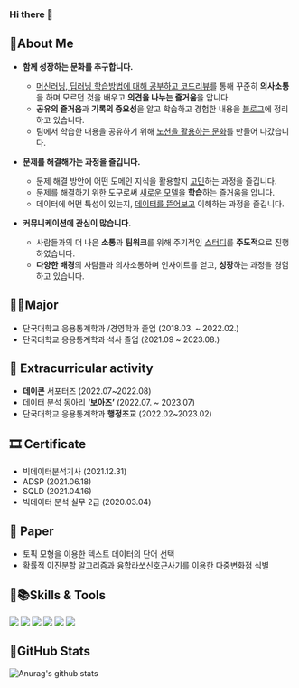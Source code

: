 ### Hi there 👋
## 🔭About Me

- **함께 성장하는 문화를 추구합니다.**
    - [머신러닝, 딥러닝 학습방법에 대해 공부하고 코드리뷰](https://www.notion.so/PRP-36ed2044da794db1941447971b0aa66b?pvs=21)를 통해 꾸준히 **의사소통**을 하며 모르던 것을 배우고 **의견을 나누는 즐거움**을 압니다.
    - **공유의 즐거움**과 **기록의 중요성**을 알고 학습하고 경험한 내용을 [블로그](https://velog.io/@jus6886)에 정리하고 있습니다.
    - 팀에서 학습한 내용을 공유하기 위해 [노션을 활용하는 문화](https://www.notion.so/BOAZ-19-TEAM-4E-f7064358cd8841e3bea20d8b93382972?pvs=21)를 만들어 나갔습니다.
    
- **문제를 해결해가는 과정을 즐깁니다.**
    - 문제 해결 방안에 어떤 도메인 지식을 활용할지 [고민](https://www.notion.so/ac6986e8d6e044378c0d283b88d1b869?pvs=21)하는 과정을 즐깁니다.
    - 문제를 해결하기 위한 도구로써 [새로운 모델](https://www.notion.so/277c8c64ce2b49039c360fb7a9fe1158?pvs=21)을 **학습**하는 즐거움을 압니다.
    - 데이터에 어떤 특성이 있는지, [데이터를 뜯어보고](https://www.notion.so/7fe343613bfc4612a10d5f3503237066?pvs=21) 이해하는 과정을 즐깁니다.
    
- **커뮤니케이션에 관심이 많습니다.**
    - 사람들과의 더 나은 **소통**과 **팀워크**를 위해 주기적인 [스터디](https://www.notion.so/345d46124d904bd5a8383d551afd31eb?pvs=21)를 **주도적**으로 진행하였습니다.
    - **다양한 배경**의 사람들과 의사소통하며 인사이트를 얻고, **성장**하는 과정을 경험하고 있습니다.

## 👩‍🎓Major
- 단국대학교 응용통계학과 /경영학과 졸업 (2018.03. ~ 2022.02.)
- 단국대학교 응용통계학과 석사 졸업 (2021.09 ~ 2023.08.)
  
## 📌 Extracurricular activity
- **데이콘** 서포터즈 (2022.07~2022.08)
- 데이터 분석 동아리 **‘보아즈’** (2022.07. ~ 2023.07)
- 단국대학교 응용통계학과 **행정조교** (2022.02~2023.02)

## 🎞 Certificate
- 빅데이터분석기사 (2021.12.31)
- ADSP (2021.06.18)
- SQLD (2021.04.16)
- 빅데이터 분석 실무 2급 (2020.03.04)

## 📕 Paper
- 토픽 모형을 이용한 텍스트 데이터의 단어 선택
- 확률적 이진분할 알고리즘과 융합라쏘신호근사기를 이용한 다중변화점 식별

  
## 🌱📚Skills & Tools

<img src="https://img.shields.io/badge/Python-3776AB?style=flat-square&logo=Python&logoColor=white"/> <img src="https://img.shields.io/badge/R-276DC3?style=flat-square&logo=R&logoColor=white"> <img src="https://img.shields.io/badge/Tableau-E97627?style=flat-square&logo=Tableau&logoColor=white"/>
<img src="https://img.shields.io/badge/Excel-217346?style=flat-square&logo=Excel&logoColor=white"> <img src="https://img.shields.io/badge/MySQL-4479A1?style=flat-square&logo=MySQL&logoColor=white"> <img src="https://img.shields.io/badge/SPSS-A100FF?style=flat-square&logo=Sogou&logoColor=white"> 

## 💬GitHub Stats
![Anurag's github stats](https://github-readme-stats.vercel.app/api?username=jangwoosol&show_icons=true&theme=tokyonight)
<!--
**jangwoosol/jangwoosol** is a ✨ _special_ ✨ repository because its `README.md` (this file) appears on your GitHub profile.

Here are some ideas to get you started:

-  I’m currently working on ...
-  I’m currently learning ...
- 👯 I’m looking to collaborate on ...
- 🤔 I’m looking for help with ...
-  Ask me about ...
- 📫 How to reach me: ...
- 😄 Pronouns: ...
- ⚡ Fun fact: ...
-->
